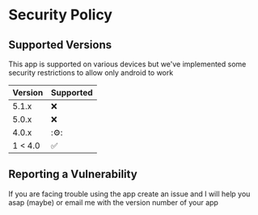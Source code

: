 # Security Policy

## Supported Versions

This app is supported on various devices but we've implemented some security restrictions to allow only android to work

| Version | Supported          |
| ------- | ------------------ |
| 5.1.x   | :x:                |
| 5.0.x   | :x:                |
| 4.0.x   | :⚙️:               |
| 1 < 4.0 | :white_check_mark: |

## Reporting a Vulnerability

If you are facing trouble using the app create an issue and I will help you asap (maybe) or email me with the version number of your app
